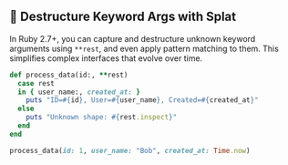 ## 🎒 Destructure Keyword Args with Splat
In Ruby 2.7+, you can capture and destructure unknown keyword arguments using `**rest`, and even apply pattern matching to them. This simplifies complex interfaces that evolve over time.

```ruby
def process_data(id:, **rest)
  case rest
  in { user_name:, created_at: }
    puts "ID=#{id}, User=#{user_name}, Created=#{created_at}"
  else
    puts "Unknown shape: #{rest.inspect}"
  end
end

process_data(id: 1, user_name: "Bob", created_at: Time.now)
```